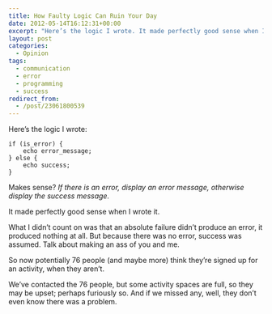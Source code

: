 ```yaml
---
title: How Faulty Logic Can Ruin Your Day
date: 2012-05-14T16:12:31+00:00
excerpt: "Here’s the logic I wrote. It made perfectly good sense when I wrote it."
layout: post
categories:
  - Opinion
tags:
  - communication
  - error
  - programming
  - success
redirect_from:
  - /post/23061800539
---
```

Here’s the logic I wrote:

```
if (is_error) {
    echo error_message;
} else {
    echo success;
}
```

Makes sense? _If there is an error, display an error message, otherwise display the success message._

It made perfectly good sense when I wrote it.

What I didn’t count on was that an absolute failure didn’t produce an error, it produced nothing at all. But because there was no error, success was assumed. Talk about making an ass of you and me.

So now potentially 76 people (and maybe more) think they’re signed up for an activity, when they aren’t.

We’ve contacted the 76 people, but some activity spaces are full, so they may be upset; perhaps furiously so. And if we missed any, well, they don’t even know there was a problem.